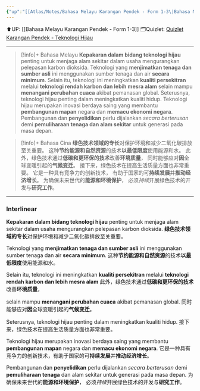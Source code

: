 ```yaml
---
{"up":"[[Atlas/Notes/Bahasa Melayu Karangan Pendek - Form 1-3\|Bahasa Melayu Karangan Pendek - Form 1-3]]","dg-publish":true,"permalink":"/atlas/notes/form-2-karangan-pendek-tema-16-teknologi-hijau/","dgPassFrontmatter":true}
---
```


⬆️UP: [[Bahasa Melayu Karangan Pendek - Form 1-3]]
🗂️Quizlet: [Quizlet Karangan Pendek - Teknologi Hijau](https://quizlet.com/my/991423966/karangan-pendek-form-2-teknologi-hijau-flash-cards/?i=1vbzw5&x=1qqt)

---

> [!info]+ Bahasa Melayu
**Kepakaran dalam bidang teknologi hijau** penting untuk menjaga alam sekitar dalam usaha mengurangkan pelepasan karbon dioksida. 
Teknologi yang **menjimatkan tenaga dan sumber asli** ini menggunakan sumber tenaga dan air **secara minimum**. 
Selain itu, teknologi ini meningkatkan **kualiti persekitran** melalui **teknologi rendah karbon dan lebih mesra alam** 
selain mampu **menangani perubahan cuaca** akibat pemanasan global. 
Seterusnya, teknologi hijau penting dalam meningkatkan kualiti hidup. 
Teknologi hijau merupakan inovasi berdaya saing yang membantu **pembangunan mapan** negara dan **memacu ekonomi negara**. 
Pembangunan dan **penyelidikan** perlu dijalankan *secara berterusan* 
demi **pemuliharaan tenaga dan alam sekitar** untuk generasi pada masa depan.

> [!info]+ Bahasa Cina
**绿色技术领域的专长**对保护环境和减少二氧化碳排放至关重要。
这种**节约能源和自然资源**的技术**以最低限度**使用能源和水。
此外，绿色技术通过**低碳和更环保的技术**改善**环境质量**，
同时能够应对**因**全球变暖引起的**气候变迁**。
接下来，绿色技术在提高生活质量方面也非常重要。
它是一种具有竞争力的创新技术，
有助于国家的可**持续发展**并**推动经济增长**。
为确保未来世代的**能源和环境保护**，
必须*持续*开展绿色技术的开发与**研究工作**。


---

### Interlinear

**Kepakaran dalam bidang teknologi hijau** penting untuk menjaga alam sekitar dalam usaha mengurangkan pelepasan karbon dioksida. 
**绿色技术领域的专长**对保护环境和减少二氧化碳排放至关重要。

Teknologi yang **menjimatkan tenaga dan sumber asli** ini menggunakan sumber tenaga dan air **secara minimum**. 
这种**节约能源和自然资源**的技术**以最低限度**使用能源和水。

Selain itu, teknologi ini meningkatkan **kualiti persekitran** melalui **teknologi rendah karbon dan lebih mesra alam** 
此外，绿色技术通过**低碳和更环保的技术**改善**环境质量**，

selain mampu **menangani perubahan cuaca** akibat pemanasan global. 
同时能够应对**因**全球变暖引起的**气候变迁**。

Seterusnya, teknologi hijau penting dalam meningkatkan kualiti hidup. 
接下来，绿色技术在提高生活质量方面也非常重要。

Teknologi hijau merupakan inovasi berdaya saing yang membantu **pembangunan mapan** negara dan **memacu ekonomi negara**. 
它是一种具有竞争力的创新技术，有助于国家的可**持续发展**并**推动经济增长**。

Pembangunan dan **penyelidikan** perlu dijalankan *secara berterusan* 
demi **pemuliharaan tenaga** dan alam sekitar untuk generasi pada masa depan.
为确保未来世代的**能源和环境保护**，
必须*持续*开展绿色技术的开发与**研究工作**。
